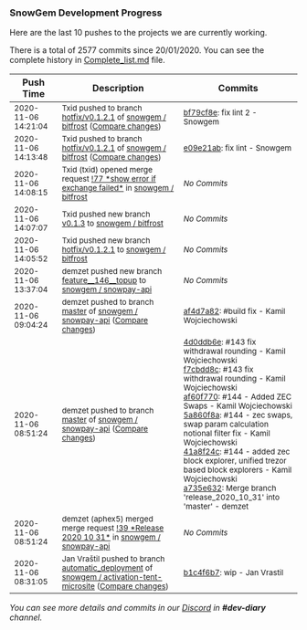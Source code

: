 
### SnowGem Development Progress

Here are the last 10 pushes to the projects we are currently working.

There is a total of 2577 commits since 20/01/2020. You can see the complete history in
 [Complete_list.md](Complete_list.md) file.

| Push Time | Description | Commits |
| --- | --- | --- |
| <sub>2020-11-06 14:21:04</sub> | <sub>Txid pushed to branch [hotfix/v0\.1\.2\.1](https://gitlab.com/snowgem/bitfrost/commits/hotfix/v0.1.2.1) of [snowgem / bitfrost](https://gitlab.com/snowgem/bitfrost) ([Compare changes](https://gitlab.com/snowgem/bitfrost/compare/e09e21abbfac0118b70ebdd81f34476be88d36f4...bf79cf8e7f8aede9796f2ff80856d905e2fcc1b4))</sub> | <sub>[bf79cf8e](https://gitlab.com/snowgem/bitfrost/-/commit/bf79cf8e7f8aede9796f2ff80856d905e2fcc1b4): fix lint 2 - Snowgem</sub> |
| <sub>2020-11-06 14:13:48</sub> | <sub>Txid pushed to branch [hotfix/v0\.1\.2\.1](https://gitlab.com/snowgem/bitfrost/commits/hotfix/v0.1.2.1) of [snowgem / bitfrost](https://gitlab.com/snowgem/bitfrost) ([Compare changes](https://gitlab.com/snowgem/bitfrost/compare/8683ebda19fea95f408acf2ef2cecd097076e13e...e09e21abbfac0118b70ebdd81f34476be88d36f4))</sub> | <sub>[e09e21ab](https://gitlab.com/snowgem/bitfrost/-/commit/e09e21abbfac0118b70ebdd81f34476be88d36f4): fix lint - Snowgem</sub> |
| <sub>2020-11-06 14:08:15</sub> | <sub>Txid (txid) opened merge request [\!77 \*show error if exchange failed\*](https://gitlab.com/snowgem/bitfrost/-/merge_requests/77) in [snowgem / bitfrost](https://gitlab.com/snowgem/bitfrost)</sub> | <sub>_No Commits_</sub> |
| <sub>2020-11-06 14:07:07</sub> | <sub>Txid pushed new branch [v0\.1\.3](https://gitlab.com/snowgem/bitfrost/commits/v0.1.3) to [snowgem / bitfrost](https://gitlab.com/snowgem/bitfrost)</sub> | <sub>_No Commits_</sub> |
| <sub>2020-11-06 14:05:52</sub> | <sub>Txid pushed new branch [hotfix/v0\.1\.2\.1](https://gitlab.com/snowgem/bitfrost/commits/hotfix/v0.1.2.1) to [snowgem / bitfrost](https://gitlab.com/snowgem/bitfrost)</sub> | <sub>_No Commits_</sub> |
| <sub>2020-11-06 13:37:04</sub> | <sub>demzet pushed new branch [feature\_\_146\_\_topup](https://gitlab.com/snowgem/snowpay-api/commits/feature__146__topup) to [snowgem / snowpay\-api](https://gitlab.com/snowgem/snowpay-api)</sub> | <sub>_No Commits_</sub> |
| <sub>2020-11-06 09:04:24</sub> | <sub>demzet pushed to branch [master](https://gitlab.com/snowgem/snowpay-api/commits/master) of [snowgem / snowpay\-api](https://gitlab.com/snowgem/snowpay-api) ([Compare changes](https://gitlab.com/snowgem/snowpay-api/compare/a735e632a2c1756e65f6f5ec97d19acab6b12bac...af4d7a82b8ed08e4f102735bdfbff352722e67ef))</sub> | <sub>[af4d7a82](https://gitlab.com/snowgem/snowpay-api/-/commit/af4d7a82b8ed08e4f102735bdfbff352722e67ef): #build fix - Kamil Wojciechowski</sub> |
| <sub>2020-11-06 08:51:24</sub> | <sub>demzet pushed to branch [master](https://gitlab.com/snowgem/snowpay-api/commits/master) of [snowgem / snowpay\-api](https://gitlab.com/snowgem/snowpay-api) ([Compare changes](https://gitlab.com/snowgem/snowpay-api/compare/eb2e3dff1ae0e130fdb15af4eb34e83c7ba2015c...a735e632a2c1756e65f6f5ec97d19acab6b12bac))</sub> | <sub>[4d0ddb6e](https://gitlab.com/snowgem/snowpay-api/-/commit/4d0ddb6eeb665cb7f2180efe86952b19f722b923): #143 fix withdrawal rounding - Kamil Wojciechowski<br>[f7cbdd8c](https://gitlab.com/snowgem/snowpay-api/-/commit/f7cbdd8c59be2e12e623a11a05966c6671c2cd11): #143 fix withdrawal rounding - Kamil Wojciechowski<br>[af60f770](https://gitlab.com/snowgem/snowpay-api/-/commit/af60f77015fac5d65adb1a032089d0f08bbcefef): #144 - Added ZEC Swaps - Kamil Wojciechowski<br>[5a860f8a](https://gitlab.com/snowgem/snowpay-api/-/commit/5a860f8a14889916364efbed8ee6f50c56150e0f): #144 - zec swaps, swap param calculation notional filter fix - Kamil Wojciechowski<br>[41a8f24c](https://gitlab.com/snowgem/snowpay-api/-/commit/41a8f24cf78d3c9230c076fb96265397f501eff1): #144 - added zec block explorer, unified trezor based block explorers - Kamil Wojciechowski<br>[a735e632](https://gitlab.com/snowgem/snowpay-api/-/commit/a735e632a2c1756e65f6f5ec97d19acab6b12bac): Merge branch 'release_2020_10_31' into 'master' - demzet</sub> |
| <sub>2020-11-06 08:51:24</sub> | <sub>demzet (aphex5) merged merge request [\!39 \*Release 2020 10 31\*](https://gitlab.com/snowgem/snowpay-api/-/merge_requests/39) in [snowgem / snowpay\-api](https://gitlab.com/snowgem/snowpay-api)</sub> | <sub>_No Commits_</sub> |
| <sub>2020-11-06 08:31:05</sub> | <sub>Jan Vraštil pushed to branch [automatic\_deployment](https://gitlab.com/snowgem/activation-tent-microsite/commits/automatic_deployment) of [snowgem / activation\-tent\-microsite](https://gitlab.com/snowgem/activation-tent-microsite) ([Compare changes](https://gitlab.com/snowgem/activation-tent-microsite/compare/bb8c0867e16ef901c77950de8f2d5672ae36208d...b1c4f6b705bddaf8eeba2acfde586c9173adb0c7))</sub> | <sub>[b1c4f6b7](https://gitlab.com/snowgem/activation-tent-microsite/-/commit/b1c4f6b705bddaf8eeba2acfde586c9173adb0c7): wip - Jan Vrastil</sub> |

_You can see more details and commits in our [Discord](https://discord.gg/zumGnbg) in **#dev-diary** channel._
